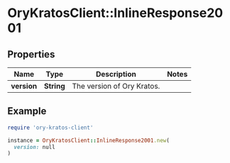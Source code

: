 # OryKratosClient::InlineResponse2001

## Properties

| Name | Type | Description | Notes |
| ---- | ---- | ----------- | ----- |
| **version** | **String** | The version of Ory Kratos. |  |

## Example

```ruby
require 'ory-kratos-client'

instance = OryKratosClient::InlineResponse2001.new(
  version: null
)
```

